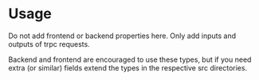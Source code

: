 # Usage
Do not add frontend or backend properties here. Only add inputs and outputs of trpc requests.

Backend and frontend are encouraged to use these types, but if you need extra (or similar) fields extend the types in the respective src directories.
